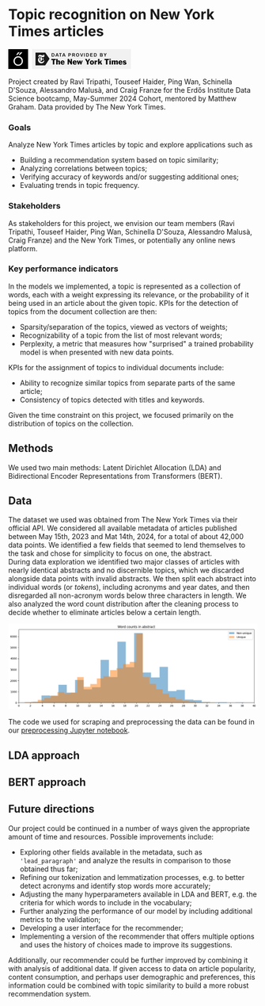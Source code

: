 # Topic recognition on New York Times articles

<img src="Assets/ErdosLogoNewSmall.png" alt="The Erdős Institute" height=40></img>&nbsp;&nbsp;<img src="Assets/poweredby_nytimes_200a.png" alt="Powered by The New York Times"></img>

Project created by Ravi Tripathi, Touseef Haider, Ping Wan, Schinella D'Souza, Alessandro Malusà, and Craig Franze for the Erdős Institute Data Science bootcamp, May-Summer 2024 Cohort, mentored by Matthew Graham. Data provided by The New York Times.

### Goals

Analyze New York Times articles by topic and explore applications such as
- Building a recommendation system based on topic similarity;
- Analyzing correlations between topics;
- Verifying accuracy of keywords and/or suggesting additional ones;
- Evaluating trends in topic frequency.

### Stakeholders

As stakeholders for this project, we envision our team members (Ravi Tripathi, Touseef Haider, Ping Wan, Schinella D'Souza, Alessandro Malusà, Craig Franze) and the New York Times, or potentially any online news platform.

### Key performance indicators

In the models we implemented, a topic is represented as a collection of words, each with a weight expressing its relevance, or the probability of it being used in an article about the given topic. KPIs for the detection of topics from the document collection are then:
- Sparsity/separation of the topics, viewed as vectors of weights;
- Recognizability of a topic from the list of most relevant words;
- Perplexity, a metric that measures how "surprised" a trained probability model is when presented with new data points.

KPIs for the assignment of topics to individual documents include:
- Ability to recognize similar topics from separate parts of the same article;
- Consistency of topics detected with titles and keywords.

Given the time constraint on this project, we focused primarily on the distribution of topics on the collection.

## Methods

We used two main methods: Latent Dirichlet Allocation (LDA) and Bidirectional Encoder Representations from Transformers (BERT).

<!-- Expand -->

## Data

The dataset we used was obtained from The New York Times via their official API. We considered all available metadata of articles published between May 15th, 2023 and Mat 14th, 2024, for a total of about 42,000 data points. We identified a few fields that seemed to lend themselves to the task and chose for simplicity to focus on one, the abstract.  
During data exploration we identified two major classes of articles with nearly identical abstracts and no discernible topics, which we discarded alongside data points with invalid abstracts. We then split each abstract into individual words (or *tokens*), including acronyms and year dates, and then disregarded all non-acronym words below three characters in length. We also analyzed the word count distribution after the cleaning process to decide whether to eliminate articles below a certain length.

![word count distribution](Assets/word_count_distribution.png)

The code we used for scraping and preprocessing the data can be found in our [preprocessing Jupyter notebook](Notebooks/preprocessing.ipynb).

## LDA approach

## BERT approach

## Future directions

Our project could be continued in a number of ways given the appropriate amount of time and resources. Possible improvements include:
- Exploring other fields available in the metadata, such as `'lead_paragraph'` and analyze the results in comparison to those obtained thus far;
- Refining our tokenization and lemmatization processes, e.g. to better detect acronyms and identify stop words more accurately;
- Adjusting the many hyperparameters available in LDA and BERT, e.g. the criteria for which words to include in the vocabulary;
- Further analyzing the performance of our model by including additional metrics to the validation;
- Developing a user interface for the recommender;
- Implementing a version of the recommender that offers multiple options and uses the history of choices made to improve its suggestions.

Additionally, our recommender could be further improved by combining it with analysis of additional data. If given access to data on article popularity, content consumption, and perhaps user demographic and preferences, this information could be combined with topic similarity to build a more robust recommendation system.
